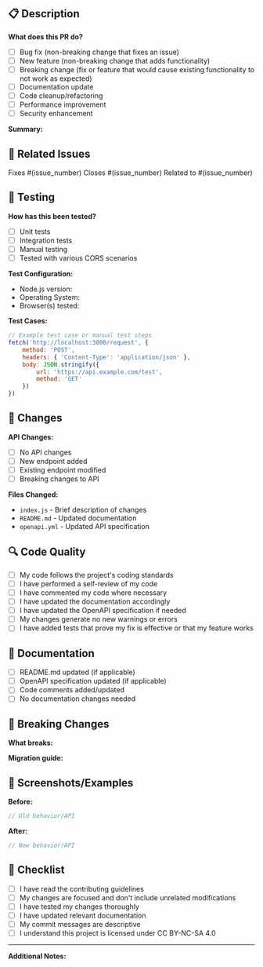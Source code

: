 <!-- 
Thanks for contributing to ya-corps! 🏴‍☠️
Please fill out this template to help us review your changes.
-->

## 📋 Description

<!-- Provide a clear and concise description of your changes -->

**What does this PR do?**
- [ ] Bug fix (non-breaking change that fixes an issue)
- [ ] New feature (non-breaking change that adds functionality)
- [ ] Breaking change (fix or feature that would cause existing functionality to not work as expected)
- [ ] Documentation update
- [ ] Code cleanup/refactoring
- [ ] Performance improvement
- [ ] Security enhancement

**Summary:**
<!-- Briefly describe what this PR accomplishes -->

## 🔗 Related Issues

<!-- Link any related issues here -->
Fixes #(issue_number)
Closes #(issue_number)
Related to #(issue_number)

## 🧪 Testing

**How has this been tested?**
- [ ] Unit tests
- [ ] Integration tests
- [ ] Manual testing
- [ ] Tested with various CORS scenarios

**Test Configuration:**
- Node.js version:
- Operating System:
- Browser(s) tested:

**Test Cases:**
<!-- Describe the test cases you ran -->
```javascript
// Example test case or manual test steps
fetch('http://localhost:3000/request', {
    method: 'POST',
    headers: { 'Content-Type': 'application/json' },
    body: JSON.stringify({
        url: 'https://api.example.com/test',
        method: 'GET'
    })
})
```

## 📝 Changes

**API Changes:**
- [ ] No API changes
- [ ] New endpoint added
- [ ] Existing endpoint modified
- [ ] Breaking changes to API

**Files Changed:**
<!-- List the main files that were changed -->
- `index.js` - Brief description of changes
- `README.md` - Updated documentation
- `openapi.yml` - Updated API specification

## 🔍 Code Quality

- [ ] My code follows the project's coding standards
- [ ] I have performed a self-review of my code
- [ ] I have commented my code where necessary
- [ ] I have updated the documentation accordingly
- [ ] I have updated the OpenAPI specification if needed
- [ ] My changes generate no new warnings or errors
- [ ] I have added tests that prove my fix is effective or that my feature works

## 📖 Documentation

- [ ] README.md updated (if applicable)
- [ ] OpenAPI specification updated (if applicable)
- [ ] Code comments added/updated
- [ ] No documentation changes needed

## 🚨 Breaking Changes

<!-- If this is a breaking change, describe the impact and migration path -->

**What breaks:**
<!-- Describe what existing functionality might break -->

**Migration guide:**
<!-- Provide steps for users to migrate to the new version -->

## 📸 Screenshots/Examples

<!-- If applicable, add screenshots or examples of the changes -->

**Before:**
```javascript
// Old behavior/API
```

**After:**
```javascript
// New behavior/API
```

## 🎯 Checklist

- [ ] I have read the contributing guidelines
- [ ] My changes are focused and don't include unrelated modifications
- [ ] I have tested my changes thoroughly
- [ ] I have updated relevant documentation
- [ ] My commit messages are descriptive
- [ ] I understand this project is licensed under CC BY-NC-SA 4.0

---

**Additional Notes:**
<!-- Add any other context about the PR here -->